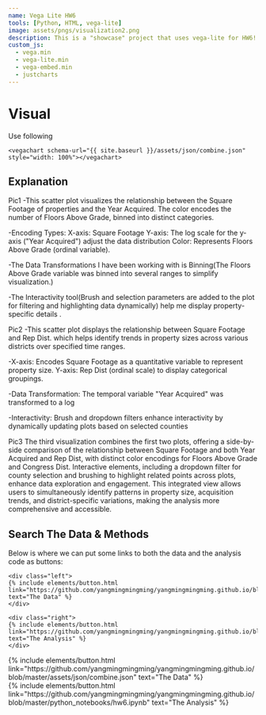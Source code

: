 ```yaml
---
name: Vega Lite HW6
tools: [Python, HTML, vega-lite]
image: assets/pngs/visualization2.png
description: This is a "showcase" project that uses vega-lite for HW6!
custom_js:
  - vega.min
  - vega-lite.min
  - vega-embed.min
  - justcharts
---
```


# Visual
Use following 

```
<vegachart schema-url="{{ site.baseurl }}/assets/json/combine.json" style="width: 100%"></vegachart>
```

<vegachart schema-url="{{ site.baseurl }}/assets/json/combine.json" style="width: 100%"></vegachart>




## Explanation
Pic1
-This scatter plot visualizes the relationship between the Square Footage of properties and the Year Acquired. The color encodes the number of Floors Above Grade, binned into distinct categories.

-Encoding Types:
X-axis: Square Footage 
Y-axis: The log scale for the y-axis ("Year Acquired")  adjust the data distribution
Color: Represents Floors Above Grade (ordinal variable).

-The Data Transformations I have been working with is Binning(The Floors Above Grade variable was binned into several ranges to simplify visualization.) 

-The Interactivity tool(Brush and selection parameters are added to the plot for filtering and highlighting data dynamically) help me display property-specific details .

Pic2
-This scatter plot displays the relationship between Square Footage and Rep Dist. which  helps identify trends in property sizes across various districts over specified time ranges.

-X-axis: Encodes Square Footage as a quantitative variable to represent property size. Y-axis: Rep Dist (ordinal scale) to display categorical groupings.

-Data Transformation: The temporal variable "Year Acquired" was transformed to a log 

-Interactivity: Brush and dropdown filters enhance interactivity by dynamically updating plots based on selected counties

Pic3
The third visualization combines the first two plots, offering a side-by-side comparison of the relationship between Square Footage and both Year Acquired and Rep Dist, with distinct color encodings for Floors Above Grade and Congress Dist. Interactive elements, including a dropdown filter for county selection and brushing to highlight related points across plots, enhance data exploration and engagement. This integrated view allows users to simultaneously identify patterns in property size, acquisition trends, and district-specific variations, making the analysis more comprehensive and accessible.


## Search The Data & Methods

Below is where we can put some links to both the data and the analysis code as buttons:

```
<div class="left">
{% include elements/button.html link="https://github.com/yangmingmingming/yangmingmingming.github.io/blob/master/assets/json/combine.json" text="The Data" %}
</div>

<div class="right">
{% include elements/button.html link="https://github.com/yangmingmingming/yangmingmingming.github.io/blob/master/python_notebooks/hw6.ipynb" text="The Analysis" %}
</div>
```

<!-- these are written in a combo of html and liquid --> 

<div class="left">
{% include elements/button.html link="https://github.com/yangmingmingming/yangmingmingming.github.io/blob/master/assets/json/combine.json" text="The Data" %}
</div>

<div class="right">
{% include elements/button.html link="https://github.com/yangmingmingming/yangmingmingming.github.io/blob/master/python_notebooks/hw6.ipynb" text="The Analysis" %}
</div>

